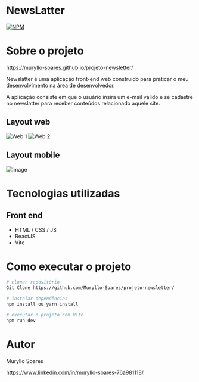 # NewsLatter

[![NPM](https://img.shields.io/npm/l/react)](https://github.com/Muryllo-Soares/projeto-newsletter/blob/main/LICENSE) 

# Sobre o projeto

https://muryllo-soares.github.io/projeto-newsletter/

Newslatter é uma aplicação front-end web construido para praticar o meu desenvolvimento na área de desenvolvedor.

A aplicação consiste em que o usuário insira um e-mail valido e se cadastre no newslatter para receber conteúdos relacionado aquele site.


## Layout web
![Web 1](https://github.com/Muryllo-Soares/projeto-newsletter/assets/111825569/c8eaeca6-0924-419a-bc79-794c80874610)
![Web 2](https://github.com/Muryllo-Soares/projeto-newsletter/assets/111825569/b0aa9ae6-8aee-4ba6-826c-89eeeb340f49)


## Layout mobile
![image](https://github.com/Muryllo-Soares/projeto-newsletter/assets/111825569/038ac8e0-7686-44a4-84e6-195cf9431136)

# Tecnologias utilizadas 
## Front end
- HTML / CSS / JS
- ReactJS
- Vite

# Como executar o projeto

```bash
# clonar repositório
Git Clone https://github.com/Muryllo-Soares/projeto-newsletter/

# instalar dependências
npm install ou yarn install

# executar o projeto com Vite
npm run dev
```

# Autor 

Muryllo Soares

https://www.linkedin.com/in/muryllo-soares-76a981118/

